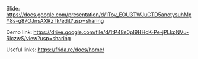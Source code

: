 Slide: https://docs.google.com/presentation/d/1Tov_EOU3TWJuCTD5anotysuhMpY8s-g87OJnsAXRzTk/edit?usp=sharing

Demo link: https://drive.google.com/file/d/1tP48s0pI9HHcK-Pe-jPLkpNVu-RlczwS/view?usp=sharing

Useful links: 
https://frida.re/docs/home/


